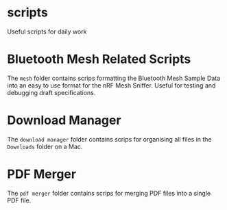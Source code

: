 # scripts
Useful scripts for daily work

# Bluetooth Mesh Related Scripts
The `mesh` folder contains scrips formatting the Bluetooth Mesh Sample Data into an easy to use format for the nRF Mesh Sniffer. Useful for testing and debugging draft specifications.

# Download Manager
The `download manager` folder contains scrips for organising all files in the `Downloads` folder on a Mac.

# PDF Merger
The `pdf merger` folder contains scrips for merging PDF files into a single PDF file.